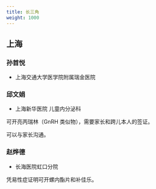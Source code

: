 ```yaml
---
title: 长三角
weight: 1000
---
```


## 上海

### 孙首悦

- 上海交通大学医学院附属瑞金医院

### 邱文娟

- 上海新华医院 儿童内分泌科

可开亮丙瑞林（GnRH 类似物），需要家长和跨儿本人的签证。

可以与家长沟通。

### 赵烨德

- 长海医院虹口分院

凭易性症证明可开螺内酯片和补佳乐。
